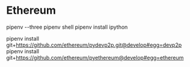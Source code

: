 # Ethereum


pipenv --three
pipenv shell
pipenv install ipython

pipenv install git+https://github.com/ethereum/pydevp2p.git@develop#egg=devp2p
pipenv install git+https://github.com/ethereum/pyethereum@develop#egg=ethereum
